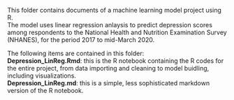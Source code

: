 This folder contains documents of a machine learning model project using R.  
The model uses linear regression anlaysis to predict depression scores among respondents to the National Health and 
  Nutrition Examination Survey (NHANES), for the period 2017 to mid-March 2020.

The following items are contained in this folder:  
**Depression_LinReg.Rmd**: this is the R notebook containing the R codes for the entire project, from data importing and cleaning to model 
    buidling, including visualizations.  
**Depression_LinReg.md**: this is a simple, less sophisticated markdown version of the R notebook. 
